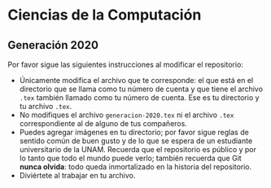 Ciencias de la Computación
==========================

Generación 2020
---------------

Por favor sigue las siguientes instrucciones al modificar el repositorio:

* Únicamente modifica el archivo que te corresponde: el que está en el
  directorio que se llama como tu número de cuenta y que tiene el archivo `.tex`
  también llamado como tu número de cuenta. Ese es tu directorio y tu archivo
  `.tex`.
* No modifiques el archivo `generacion-2020.tex` ni el archivo `.tex`
  correspondiente al de alguno de tus compañeros.
* Puedes agregar imágenes en tu directorio; por favor sigue reglas de sentido
  común de buen gusto y de lo que se espera de un estudiante universitario de la
  UNAM. Recuerda que el repositorio es público y por lo tanto que todo el mundo
  puede verlo; también recuerda que Git **nunca olvida**: todo queda
  inmortalizado en la historia del repositorio.
* Diviértete al trabajar en tu archivo.
